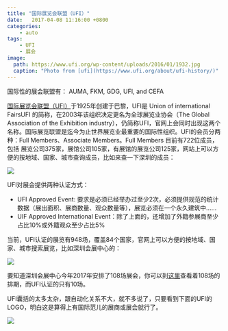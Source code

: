 ```yaml
---
title: "国际展览会联盟（UFI）"
date:   2017-04-08 11:16:00 +0800
categories: 
    - auto
tags:
    - UFI
    - 展会
image: 
  path: https://www.ufi.org/wp-content/uploads/2016/01/1932.jpg
  caption: "Photo from [ufi](https://www.ufi.org/about/ufi-history/)"
---
```


国际性的展会联盟有： AUMA, FKM, GDG, UFI, and CEFA

[国际展览会联盟（UFI）](http://www.ufi.org)于1925年创建于巴黎，UFI是 Union of international FairsUFI 的简称，在2003年该组织决定更名为全球展览业协会（The Global Association of the Exhibition industry），仍简称UFI，官网上会同时出现这两个名称。国际展览联盟是迄今为止世界展览业最重要的国际性组织。UFI的会员分两种：Full Members、Associate Members。Full Members 目前有722位成员，包括 展览公司375家，展馆公司105家，有展馆的展览公司125家，网站上可以方便的按地域、国家、城市查询成员，比如来查一下深圳的成员：

![](/images/auto/exhibitionu/fi.full.member.shenzhen.png)

UFI对展会提供两种认证方式：

* UFI Approved Event: 要求是必须已经举办过至少2次，必须提供规范的统计数据（展出面积、展商数量、观众数量等），展览必须在一个永久建筑中……
* UIF Approved International Event：除了上面的，还增加了外籍参展商至少占比10%或外籍观众至少占比5%

当前，UFI认证的展览有948场，覆盖84个国家，官网上可以方便的按地域、国家、城市搜索展览，比如深圳会展中心的：

![](/images/auto/exhibitionu/fi.events.shenzhen.png)

要知道深圳会展中心今年2017年安排了108场展会，你可以到[这里](http://www.szcec.com/Schedule/index.html)查看着108场的排期，而UFI认证的只有10场。

UFI囊括的太多太杂，跟自动化关系不大，就不多说了，只要看到下面的UFI的LOGO，明白这是算得上有国际范儿的展商或展会就行了。

![](/images/auto/exhibitionu/fi.logo.jpeg)